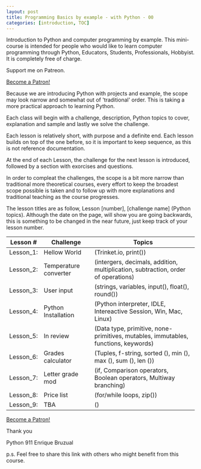 ```yaml
---
layout: post
title: Programming Basics by example - with Python - 00
categories: [introduction, TOC]
---
```


Introduction to Python and computer programming by example. This mini-course is intended for people who would like to learn computer programming through Python, Educators, Students, Professionals, Hobbyist. It is completely free of charge.

Support me on Patreon.

<a href="https://www.patreon.com/bePatron?u=15482170" data-patreon-widget-type="become-patron-button">Become a Patron!</a><script async src="https://c6.patreon.com/becomePatronButton.bundle.js"></script>

Because we are introducing Python with projects and example, the scope may look narrow and somewhat out of 'traditional' order. This is taking a more practical approach to learning Python.

Each class will begin with a challenge, description, Python topics to cover, explanation and sample and lastly we solve the challenge.

Each lesson is relatively short, with purpose and a definite end. Each lesson builds on top of the one before, so it is important to keep sequence, as this is not reference documentation.

At the end of each Lesson, the challenge for the next lesson is introduced, followed by a section with exorcises and questions.

In order to compleat the challenges, the scope is a bit more narrow than traditional more theoretical courses, every effort to keep the broadest scope possible is taken and to follow up with more explanations and traditional teaching as the course progresses.

The lesson titles are as follow, Lesson [number], [challenge name] (Python topics). Although the date on the page, will show you are going backwards, this is something to be changed in the near future, just keep track of your lesson number.

Lesson # | Challenge | Topics
---------|-----------|-------
Lesson_1: | Hellow World | (Trinket.io, print())
Lesson_2: | Temperature converter | (intergers, decimals, addition, multiplication, subtraction, order of operations)
Lesson_3: | User input | (strings, variables, input(), float(), round())
Lesson_4: | Python Installation | (Python interpreter, IDLE, Intereactive Session, Win, Mac, Linux)
Lesson_5: | In review | (Data type, primitive, none-primitives, mutables, immutables, functions, keywords)
Lesson_6: | Grades calculator | (Tuples, f-string, sorted (), min (), max (), sum (), len ())
Lesson_7: | Letter grade mod | (if, Comparison operators, Boolean operators, Multiway branching)
Lesson_8: | Price list | (for/while loops, zip())
Lesson_9: | TBA | ()

<a href="https://www.patreon.com/bePatron?u=15482170" data-patreon-widget-type="become-patron-button">Become a Patron!</a><script async src="https://c6.patreon.com/becomePatronButton.bundle.js"></script>

Thank you

Python 911
Enrique Bruzual

p.s. Feel free to share this link with others who might benefit from this course.
